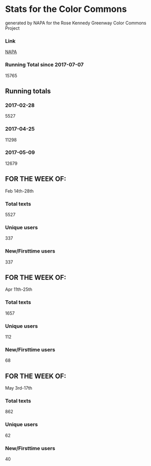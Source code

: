 # Stats for the Color Commons
generated by NAPA for the Rose Kennedy Greenway Color Commons Project
### Link
[NAPA](http://www.newamericanpublicart.com/color-commons-2017)
### Running Total since 2017-07-07
15765
## Running totals
### 2017-02-28
5527
### 2017-04-25
11298
### 2017-05-09
12679
## FOR THE WEEK OF:
Feb 14th-28th
### Total texts
5527
### Unique users
337
### New/Firsttime users
337




## FOR THE WEEK OF:
Apr 11th-25th
### Total texts
1657
### Unique users
112
### New/Firsttime users
68




## FOR THE WEEK OF:
May 3rd-17th
### Total texts
862
### Unique users
62
### New/Firsttime users
40




